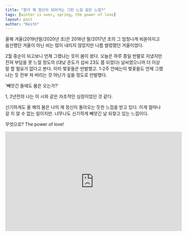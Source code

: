 ```yaml
---
title: "뭔가 제 정신이 되어가는 그런 느낌 같은 느낌?"
tags: [winter is over, spring, the power of love]
layout: post
author: "Keith"
---
```


올해 겨울(2019년말/2020년 초)은 2016년 말/2017년 초의 그 엄청나게 비쏟아지고 음산했던 겨울이 아닌 비는 많이 내리지 않았지만 나름 썰렁했던 겨울이었다.

2월 중순이 되고보니 언제 그랬냐는 듯이 봄이 왔다. 오늘은 하루 종일 반팔로 지냈지만 전혀 부담을 못 느낄 정도의 (대낮 온도가 섭씨 23도 쯤 되었다) 날씨였으니까 더 이상 말 할 필요가 없다고 본다. 이미 벛꽃들은 만발했고.
1-2주 안에는이 벛꽃들도 언제 그랬냐는 듯 전부 져 버리는 것 아닌가 싶을 정도로 만발했다.

'빼앗긴 들에도 봄은 오는가?'

1, 2년전의 나는 이 시와 같은 자조적인 심정이었던 것 같다. 

신기하게도 올 해의 봄은 나의 제 정신이 돌아오는 듯한 느낌을 받고 있다. 이게 얼마나 갈 지 알 수 없는 일이지만. 너무나도 신기하게 빼앗긴 날 되찾고 있는 느낌이다.

무엇으로? The power of love!

<iframe width="560" height="315" src="https://www.youtube.com/embed/VkAVfsw5xSQ" frameborder="0" allow="accelerometer; autoplay; encrypted-media; gyroscope; picture-in-picture" allowfullscreen></iframe>